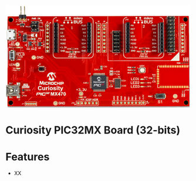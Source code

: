
![Curiosity PIC32MX Board](images/Curiosity_PIC32MX.png)<br>
# Curiosity PIC32MX Board (32-bits)



# Features

* XX


